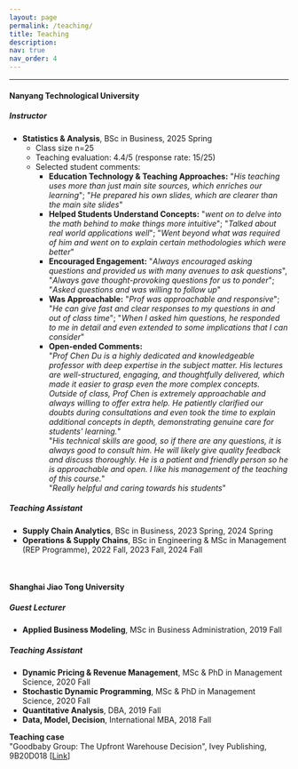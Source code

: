 ```yaml
---
layout: page
permalink: /teaching/
title: Teaching
description:
nav: true
nav_order: 4
---
```

-----------------
#### **Nanyang Technological University**

##### **Instructor**
  - **Statistics & Analysis**, BSc in Business, 2025 Spring  
    - Class size n=25 
    - Teaching evaluation: 4.4/5  (response rate: 15/25)
    - Selected student comments:
      - **Education Technology & Teaching Approaches:** "_His teaching uses more than just main site sources, which enriches our learning_"; "_He prepared his own slides, which are clearer than the main site slides_"
      - **Helped Students Understand Concepts:** "_went on to delve into the math behind to make things more intuitive_"; "_Talked about real world applications well_"; "_Went beyond what was required of him and went on to explain certain methodologies which were better_"
      - **Encouraged Engagement:** "_Always encouraged asking questions and provided us with many avenues to ask questions_", "_Always gave thought-provoking questions for us to ponder_"; "_Asked questions and was willing to follow up_"
      - **Was Approachable:** "_Prof was approachable and responsive_"; "_He can give fast and clear responses to my questions in and out of class time_"; "_When I asked him questions, he responded to me in detail and even extended to some implications that I can consider_"
      - **Open-ended Comments:**   
         "_Prof Chen Du is a highly dedicated and knowledgeable professor with deep expertise in the subject matter. His lectures are well-structured, engaging, and thoughtfully delivered, which made it easier to grasp even the more complex concepts. Outside of class, Prof Chen is extremely approachable and always willing to offer extra help. He patiently clarified our doubts during consultations and even took the time to explain additional concepts in depth, demonstrating genuine care for students' learning._"    
          "_His technical skills are good, so if there are any questions, it is always good to consult him. He will likely give quality feedback and discuss thoroughly. He is a patient and friendly person so he is approachable and open. I like his management of the teaching of this course._"     
          "_Really helpful and caring towards his students_"

##### **Teaching Assistant**
  - **Supply Chain Analytics**, BSc in Business, 2023 Spring, 2024 Spring
  - **Operations & Supply Chains**, BSc in Engineering & MSc in Management (REP Programme), 2022 Fall, 2023 Fall, 2024 Fall

<br>

#### **Shanghai Jiao Tong University**

##### **Guest Lecturer**
  - **Applied Business Modeling**, MSc in Business Administration, 2019 Fall


##### **Teaching Assistant**
  - **Dynamic Pricing & Revenue Management**, MSc & PhD in Management Science, 2020 Fall
  - **Stochastic Dynamic Programming**, MSc & PhD in Management Science, 2020 Fall
  - **Quantitative Analysis**, DBA, 2019 Fall
  - **Data, Model, Decision**, International MBA, 2018 Fall

**Teaching case**    
"Goodbaby Group: The Upfront Warehouse Decision", Ivey Publishing, 9B20D018 [[Link](https://www.iveypublishing.ca/s/product/goodbaby-group-the-upfront-warehouse-decision/01t5c00000CwpoiAAB)]

